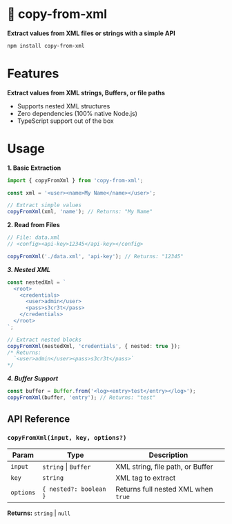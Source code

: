 # 📄 copy-from-xml  

**Extract values from XML files or strings with a simple API**  

```bash
npm install copy-from-xml
```

# Features

**Extract values from XML strings, Buffers, or file paths**

- Supports nested XML structures
- Zero dependencies (100% native Node.js)
- TypeScript support out of the box

# Usage

**1. Basic Extraction**

```typescript
import { copyFromXml } from 'copy-from-xml';

const xml = '<user><name>My Name</name></user>';

// Extract simple values  
copyFromXml(xml, 'name'); // Returns: "My Name"  
```

**2. Read from Files**

```typescript
// File: data.xml  
// <config><api-key>12345</api-key></config>  

copyFromXml('./data.xml', 'api-key'); // Returns: "12345"  
```

***3. Nested XML***

```typescript
const nestedXml = `
  <root>
    <credentials>
      <user>admin</user>
      <pass>s3cr3t</pass>
    </credentials>
  </root>
`;

// Extract nested blocks  
copyFromXml(nestedXml, 'credentials', { nested: true });  
/* Returns: 
  `<user>admin</user><pass>s3cr3t</pass>` 
*/
```

***4. Buffer Support***

```typescript
const buffer = Buffer.from('<log><entry>test</entry></log>');  
copyFromXml(buffer, 'entry'); // Returns: "test"
```

## API Reference

### `copyFromXml(input, key, options?)`

| Param    | Type                         | Description                                      |
|----------|------------------------------|--------------------------------------------------|
| `input`  | `string` \| `Buffer`         | XML string, file path, or Buffer                 |
| `key`    | `string`                     | XML tag to extract                               |
| `options`| `{ nested?: boolean }`       | Returns full nested XML when `true`              |

**Returns:** `string` \| `null`
